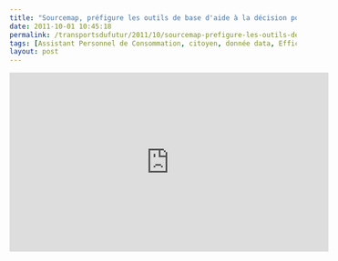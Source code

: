 ```yaml
---
title: "Sourcemap, préfigure les outils de base d'aide à la décision pour les entreprises et les citoyens"
date: 2011-10-01 10:45:18
permalink: /transportsdufutur/2011/10/sourcemap-prefigure-les-outils-de-base-daide-a-la-decision-pour-les-entreprises-et-les-citoyens.html
tags: [Assistant Personnel de Consommation, citoyen, donnée data, Efficacité énergétique, marchandises]
layout: post
---
```


<p><iframe frameborder="0" height="315" src="http://www.youtube.com/embed/g30laGwoYTU" width="560"></iframe></p>
